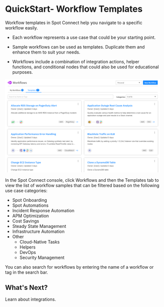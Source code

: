 # QuickStart- Workflow Templates

Workflow templates in Spot Connect help you navigate to a specific workflow easily.

* Each workflow represents a use case that could be your starting point.

* Sample workflows can be used as templates. Duplicate them and enhance them to suit your needs.

* Workflows include a combination of integration actions, helper functions, and conditional nodes that could also be used for educational purposes.

<img src="/spot-connect/_media/workflow-templates.png" />

In the Spot Connect console, click Workflows and then the Templates tab to view the list of workflow samples that can be filtered based on the following use case categories:

* Spot Onboarding
* Spot Automations
* Incident Response Automation
* APM Optimization
* Cost Savings
* Steady State Management
* Infrastructure Automation
* Other
  - Cloud-Native Tasks
  - Helpers
  - DevOps
  - Security Management

You can also search for workflows by entering the name of a workflow or tag in the search bar.

## What's Next?

Learn about integrations.
